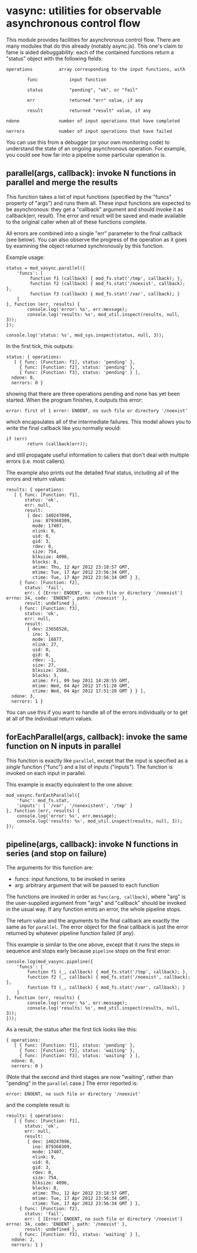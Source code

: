 # vasync: utilities for observable asynchronous control flow

This module provides facilities for asynchronous control flow.  There are many
modules that do this already (notably async.js).  This one's claim to fame is
aided debuggability: each of the contained functions return a "status" object
with the following fields:

    operations          array corresponding to the input functions, with

            func            input function

            status          "pending", "ok", or "fail"

            err             returned "err" value, if any

            result          returned "result" value, if any

    ndone               number of input operations that have completed

    nerrors             number of input operations that have failed

You can use this from a debugger (or your own monitoring code) to understand
the state of an ongoing asynchronous operation.  For example, you could see how
far into a pipeline some particular operation is.


## parallel(args, callback): invoke N functions in parallel and merge the results

This function takes a list of input functions (specified by the "funcs" property
of "args") and runs them all.  These input functions are expected to be
asynchronous: they get a "callback" argument and should invoke it as
callback(err, result).  The error and result will be saved and made available to
the original caller when all of these functions complete.

All errors are combined into a single "err" parameter to the final callback (see
below).  You can also observe the progress of the operation as it goes by
examining the object returned synchronously by this function.

Example usage:

    status = mod_vasync.parallel({
        'funcs': [
             function f1 (callback) { mod_fs.stat('/tmp', callback); },
             function f2 (callback) { mod_fs.stat('/noexist', callback); },
             function f3 (callback) { mod_fs.stat('/var', callback); }
        ]
    }, function (err, results) {
            console.log('error: %s', err.message);
            console.log('results: %s', mod_util.inspect(results, null, 3));
    });

    console.log('status: %s', mod_sys.inspect(status, null, 3));

In the first tick, this outputs:

    status: { operations: 
       [ { func: [Function: f1], status: 'pending' },
         { func: [Function: f2], status: 'pending' },
         { func: [Function: f3], status: 'pending' } ],
      ndone: 0,
      nerrors: 0 }

showing that there are three operations pending and none has yet been started.
When the program finishes, it outputs this error:

    error: first of 1 error: ENOENT, no such file or directory '/noexist'

which encapsulates all of the intermediate failures.  This model allows you to
write the final callback like you normally would:

    if (err)
            return (callback(err));

and still propagate useful information to callers that don't deal with multiple
errors (i.e. most callers).

The example also prints out the detailed final status, including all of the
errors and return values:

    results: { operations: 
       [ { func: [Function: f1],
           status: 'ok',
           err: null,
           result: 
            { dev: 140247096,
              ino: 879368309,
              mode: 17407,
              nlink: 9,
              uid: 0,
              gid: 3,
              rdev: 0,
              size: 754,
              blksize: 4096,
              blocks: 8,
              atime: Thu, 12 Apr 2012 23:18:57 GMT,
              mtime: Tue, 17 Apr 2012 23:56:34 GMT,
              ctime: Tue, 17 Apr 2012 23:56:34 GMT } },
         { func: [Function: f2],
           status: 'fail',
           err: { [Error: ENOENT, no such file or directory '/noexist'] errno: 34, code: 'ENOENT', path: '/noexist' },
           result: undefined },
         { func: [Function: f3],
           status: 'ok',
           err: null,
           result: 
            { dev: 23658528,
              ino: 5,
              mode: 16877,
              nlink: 27,
              uid: 0,
              gid: 0,
              rdev: -1,
              size: 27,
              blksize: 2560,
              blocks: 3,
              atime: Fri, 09 Sep 2011 14:28:55 GMT,
              mtime: Wed, 04 Apr 2012 17:51:20 GMT,
              ctime: Wed, 04 Apr 2012 17:51:20 GMT } } ],
      ndone: 3,
      nerrors: 1 }

You can use this if you want to handle all of the errors individually or to get
at all of the individual return values.


## forEachParallel(args, callback): invoke the same function on N inputs in parallel

This function is exactly like `parallel`, except that the input is specified as
a *single* function ("func") and a list of inputs ("inputs").  The function is
invoked on each input in parallel.

This example is exactly equivalent to the one above:

    mod_vasync.forEachParallel({
        'func': mod_fs.stat,
        'inputs': [ '/var', '/nonexistent', '/tmp' ]
    }, function (err, results) {
        console.log('error: %s', err.message);
        console.log('results: %s', mod_util.inspect(results, null, 3));
    });


## pipeline(args, callback): invoke N functions in series (and stop on failure)

The arguments for this function are:

* funcs: input functions, to be invoked in series
* arg: arbitrary argument that will be passed to each function

The functions are invoked in order as `func(arg, callback)`, where "arg" is the
user-supplied argument from "args" and "callback" should be invoked in the usual
way.  If any function emits an error, the whole pipeline stops.

The return value and the arguments to the final callback are exactly the same as
for `parallel`.  The error object for the final callback is just the error
returned by whatever pipeline function failed (if any).

This example is similar to the one above, except that it runs the steps in
sequence and stops early because `pipeline` stops on the first error:

    console.log(mod_vasync.pipeline({
        'funcs': [
            function f1 (_, callback) { mod_fs.stat('/tmp', callback); },
            function f2 (_, callback) { mod_fs.stat('/noexist', callback); },
            function f3 (_, callback) { mod_fs.stat('/var', callback); }
        ]
    }, function (err, results) {
            console.log('error: %s', err.message);
            console.log('results: %s', mod_util.inspect(results, null, 3));
    }));

As a result, the status after the first tick looks like this:

    { operations: 
       [ { func: [Function: f1], status: 'pending' },
         { func: [Function: f2], status: 'waiting' },
         { func: [Function: f3], status: 'waiting' } ],
      ndone: 0,
      nerrors: 0 }

(Note that the second and third stages are now "waiting", rather than "pending"
in the `parallel` case.)  The error reported is:

    error: ENOENT, no such file or directory '/noexist'

and the complete result is:

    results: { operations: 
       [ { func: [Function: f1],
           status: 'ok',
           err: null,
           result: 
            { dev: 140247096,
              ino: 879368309,
              mode: 17407,
              nlink: 9,
              uid: 0,
              gid: 3,
              rdev: 0,
              size: 754,
              blksize: 4096,
              blocks: 8,
              atime: Thu, 12 Apr 2012 23:18:57 GMT,
              mtime: Tue, 17 Apr 2012 23:56:34 GMT,
              ctime: Tue, 17 Apr 2012 23:56:34 GMT } },
         { func: [Function: f2],
           status: 'fail',
           err: { [Error: ENOENT, no such file or directory '/noexist'] errno: 34, code: 'ENOENT', path: '/noexist' },
           result: undefined },
         { func: [Function: f3], status: 'waiting' } ],
      ndone: 2,
      nerrors: 1 }
